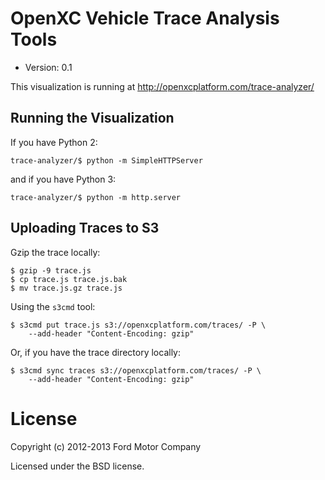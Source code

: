 OpenXC Vehicle Trace Analysis Tools
====================================

* Version: 0.1

This visualization is running at http://openxcplatform.com/trace-analyzer/

## Running the Visualization

If you have Python 2:

    trace-analyzer/$ python -m SimpleHTTPServer

and if you have Python 3:

    trace-analyzer/$ python -m http.server

## Uploading Traces to S3

Gzip the trace locally:

    $ gzip -9 trace.js
    $ cp trace.js trace.js.bak
    $ mv trace.js.gz trace.js

Using the `s3cmd` tool:

    $ s3cmd put trace.js s3://openxcplatform.com/traces/ -P \
        --add-header "Content-Encoding: gzip"

Or, if you have the trace directory locally:

    $ s3cmd sync traces s3://openxcplatform.com/traces/ -P \
        --add-header "Content-Encoding: gzip"

License
=======

Copyright (c) 2012-2013 Ford Motor Company

Licensed under the BSD license.
